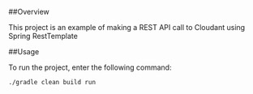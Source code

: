 ##Overview

This project is an example of making a REST API call to Cloudant using Spring RestTemplate

##Usage 

To run the project, enter the following command:

```./gradle clean build run```
